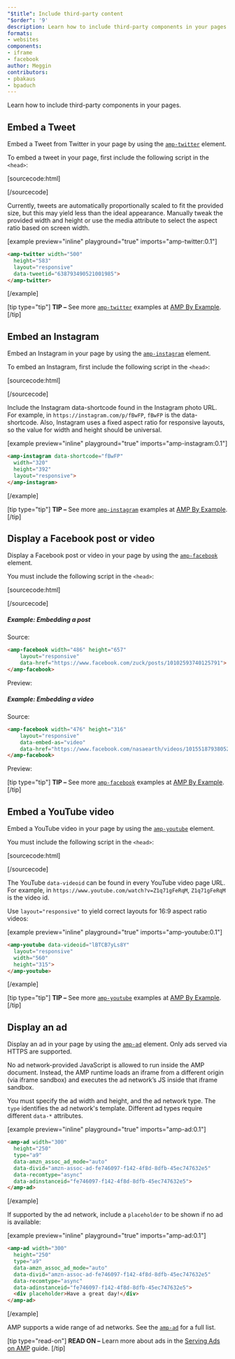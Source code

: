 ```yaml
---
"$title": Include third-party content
"$order": '9'
description: Learn how to include third-party components in your pages ...
formats:
- websites
components:
- iframe
- facebook
author: Meggin
contributors:
- pbakaus
- bpaduch
---
```


Learn how to include third-party components in your pages.

## Embed a Tweet

Embed a  Tweet from Twitter in your page by using the [`amp-twitter`](../../../../documentation/components/reference/amp-twitter.md) element.

To embed a tweet in your page, first include the following script in the `<head>`:

[sourcecode:html]
<script async custom-element="amp-twitter"
  src="https://cdn.ampproject.org/v0/amp-twitter-0.1.js"></script>
[/sourcecode]

Currently, tweets are automatically proportionally scaled to fit the provided size, but this may yield less than the ideal appearance. Manually tweak the provided width and height or use the media attribute to select the aspect ratio based on screen width.

[example preview="inline" playground="true" imports="amp-twitter:0.1"]
```html
<amp-twitter width="500"
  height="583"
  layout="responsive"
  data-tweetid="638793490521001985">
</amp-twitter>
```
[/example]

[tip type="tip"] **TIP –** See more [`amp-twitter`](../../../../documentation/components/reference/amp-twitter.md) examples at [AMP By Example](../../../../documentation/examples/documentation/amp-twitter.html). [/tip]

## Embed an Instagram

Embed an Instagram in your page by using the [`amp-instagram`](../../../../documentation/components/reference/amp-instagram.md) element.

To embed an Instagram, first include the following script in the `<head>`:

[sourcecode:html]
<script async custom-element="amp-instagram"
  src="https://cdn.ampproject.org/v0/amp-instagram-0.1.js"></script>
[/sourcecode]

Include the Instagram data-shortcode found in the Instagram photo URL. For example, in `https://instagram.com/p/fBwFP`, `fBwFP` is the data-shortcode. Also, Instagram uses a fixed aspect ratio for responsive layouts, so the value for width and height should be universal.

[example preview="inline" playground="true" imports="amp-instagram:0.1"]
```html
<amp-instagram data-shortcode="fBwFP"
  width="320"
  height="392"
  layout="responsive">
</amp-instagram>
```
[/example]

[tip type="tip"] **TIP –** See more [`amp-instagram`](../../../../documentation/components/reference/amp-instagram.md) examples at [AMP By Example](../../../../documentation/examples/documentation/amp-instagram.html). [/tip]

## Display a Facebook post or video

Display a Facebook post or video in your page by using the [`amp-facebook`](../../../../documentation/components/reference/amp-facebook.md) element.

You must include the following script in the `<head>`:

[sourcecode:html]
<script async custom-element="amp-facebook"
  src="https://cdn.ampproject.org/v0/amp-facebook-0.1.js"></script>
[/sourcecode]

##### Example: Embedding a post

Source:

```html
<amp-facebook width="486" height="657"
    layout="responsive"
    data-href="https://www.facebook.com/zuck/posts/10102593740125791">
</amp-facebook>
```

Preview: <amp-facebook width="486" height="657" layout="responsive" data-href="https://www.facebook.com/zuck/posts/10102593740125791"> </amp-facebook>

##### Example: Embedding a video

Source:

```html
<amp-facebook width="476" height="316"
    layout="responsive"
    data-embed-as="video"
    data-href="https://www.facebook.com/nasaearth/videos/10155187938052139">
</amp-facebook>
```

Preview: <amp-facebook width="476" height="316" layout="responsive" data-embed-as="video" data-href="https://www.facebook.com/nasaearth/videos/10155187938052139"> </amp-facebook>

[tip type="tip"] **TIP –** See more [`amp-facebook`](../../../../documentation/components/reference/amp-facebook.md) examples at [AMP By Example](../../../../documentation/examples/documentation/amp-facebook.html). [/tip]

## Embed a YouTube video

Embed a YouTube video in your page by using the [`amp-youtube`](../../../../documentation/components/reference/amp-youtube.md) element.

You must include the following script in the `<head>`:

[sourcecode:html]
<script async custom-element="amp-youtube"
  src="https://cdn.ampproject.org/v0/amp-youtube-0.1.js"></script>
[/sourcecode]

The YouTube `data-videoid` can be found in every YouTube video page URL. For example, in `https://www.youtube.com/watch?v=Z1q71gFeRqM`, `Z1q71gFeRqM` is the video id.

Use `layout="responsive"` to yield correct layouts for 16:9 aspect ratio videos:

[example preview="inline" playground="true" imports="amp-youtube:0.1"]
```html
<amp-youtube data-videoid="lBTCB7yLs8Y"
  layout="responsive"
  width="560"
  height="315">
</amp-youtube>
```
[/example]

[tip type="tip"] **TIP –** See more [`amp-youtube`](../../../../documentation/components/reference/amp-youtube.md) examples at [AMP By Example](../../../../documentation/examples/documentation/amp-youtube.html). [/tip]

## Display an ad

Display an ad in your page by using the [`amp-ad`](../../../../documentation/components/reference/amp-ad.md) element. Only ads served via HTTPS are supported.

No ad network-provided JavaScript is allowed to run inside the AMP document. Instead, the AMP runtime loads an iframe from a different origin (via iframe sandbox) and executes the ad network’s JS inside that iframe sandbox.

You must specify the ad width and height, and the ad network type. The `type` identifies the ad network's template. Different ad types require different `data-*` attributes.

[example preview="inline" playground="true" imports="amp-ad:0.1"]
```html
<amp-ad width="300"
  height="250"
  type="a9"
  data-amzn_assoc_ad_mode="auto"
  data-divid="amzn-assoc-ad-fe746097-f142-4f8d-8dfb-45ec747632e5"
  data-recomtype="async"
  data-adinstanceid="fe746097-f142-4f8d-8dfb-45ec747632e5">
</amp-ad>
```
[/example]

If supported by the ad network, include a `placeholder` to be shown if no ad is available:

[example preview="inline" playground="true" imports="amp-ad:0.1"]
```html
<amp-ad width="300"
  height="250"
  type="a9"
  data-amzn_assoc_ad_mode="auto"
  data-divid="amzn-assoc-ad-fe746097-f142-4f8d-8dfb-45ec747632e5"
  data-recomtype="async"
  data-adinstanceid="fe746097-f142-4f8d-8dfb-45ec747632e5">
  <div placeholder>Have a great day!</div>
</amp-ad>
```
[/example]

AMP supports a wide range of ad networks. See the [`amp-ad`](../../../../documentation/components/reference/amp-ad.md)  for a full list.

[tip type="read-on"] **READ ON –** Learn more about ads in the [Serving Ads on AMP](../../../../documentation/guides-and-tutorials/develop/monetization/index.md) guide. [/tip]
